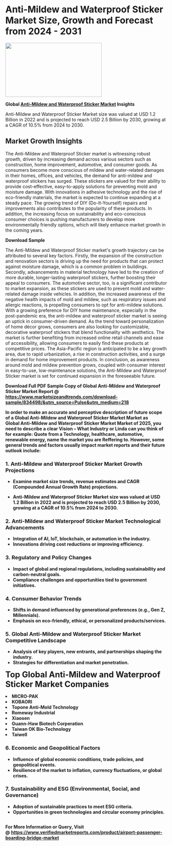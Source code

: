 <H1>Anti-Mildew and Waterproof Sticker Market Size, Growth and Forecast from 2024 - 2031</H1><img class="aligncenter size-medium wp-image-584254" src="https://thirdeyenews.in/wp-content/uploads/2024/09/Global-Market-Research-300x168.jpeg" alt="" width="300" height="168" /><p><strong>Global&nbsp;<a href="https://www.marketsizeandtrends.com/download-sample/834498/&amp;utm_source=Pulse&amp;utm_medium=218">Anti-Mildew and Waterproof Sticker Market</a> Insights</strong></p><p>Anti-Mildew and Waterproof Sticker Market size was valued at USD 1.2 Billion in 2022 and is projected to reach USD 2.5 Billion by 2030, growing at a CAGR of 10.5% from 2024 to 2030.</p><p><h2>Market Growth Insights</h2> <p>The Anti-Mildew and Waterproof Sticker market is witnessing robust growth, driven by increasing demand across various sectors such as construction, home improvement, automotive, and consumer goods. As consumers become more conscious of mildew and water-related damages in their homes, offices, and vehicles, the demand for anti-mildew and waterproof stickers has surged. These stickers are valued for their ability to provide cost-effective, easy-to-apply solutions for preventing mold and moisture damage. With innovations in adhesive technology and the rise of eco-friendly materials, the market is expected to continue expanding at a steady pace. The growing trend of DIY (Do-It-Yourself) repairs and improvements also contributes to the popularity of these products. In addition, the increasing focus on sustainability and eco-conscious consumer choices is pushing manufacturers to develop more environmentally friendly options, which will likely enhance market growth in the coming years.</p> <p><strong>Download Sample</strong></p> <p>The Anti-Mildew and Waterproof Sticker market's growth trajectory can be attributed to several key factors. Firstly, the expansion of the construction and renovation sectors is driving up the need for products that can protect against moisture damage, which is a common problem in buildings. Secondly, advancements in material technology have led to the creation of more durable, longer-lasting waterproof stickers, further boosting their appeal to consumers. The automotive sector, too, is a significant contributor to market expansion, as these stickers are used to prevent mold and water-related damage inside vehicles. In addition, the increased awareness of the negative health impacts of mold and mildew, such as respiratory issues and allergic reactions, is propelling consumers to opt for anti-mildew solutions. With a growing preference for DIY home maintenance, especially in the post-pandemic era, the anti-mildew and waterproof sticker market is seeing an uptick in consumer-driven demand. As the trend toward personalization of home décor grows, consumers are also looking for customizable, decorative waterproof stickers that blend functionality with aesthetics. The market is further benefiting from increased online retail channels and ease of accessibility, allowing consumers to easily find these products at competitive prices. The Asia-Pacific region is anticipated to be a key growth area, due to rapid urbanization, a rise in construction activities, and a surge in demand for home improvement products. In conclusion, as awareness around mold and mildew prevention grows, coupled with consumer interest in easy-to-use, low-maintenance solutions, the Anti-Mildew and Waterproof Sticker market is set for continued expansion in the foreseeable future.</p> <p><strong></p><p><span class=""><strong>Download Full PDF Sample Copy of Global Anti-Mildew and Waterproof Sticker Market Report</strong> @ <a href="https://www.marketsizeandtrends.com/download-sample/834498/&amp;utm_source=Pulse&amp;utm_medium=218" target="_blank">https://www.marketsizeandtrends.com/download-sample/834498/&amp;utm_source=Pulse&amp;utm_medium=218</a></span></p><p>In order to make an accurate and perceptive description of future scope of a Global&nbsp;Anti-Mildew and Waterproof Sticker Market Market as Global&nbsp;Anti-Mildew and Waterproof Sticker Market Market of 2025, you need to describe a clear Vision &ndash; What Industry or Linda can you think of for example: Quote from a Technology, healthcare, automotive, renewable energy, name the market you are Reffering to. However, some general trends and factors usually impact market reports and their future outlook include:</p><h3>1.&nbsp;<strong>Anti-Mildew and Waterproof Sticker Market Growth Projections</strong></h3><ul><li>Examine market size trends, revenue estimates and CAGR (Compounded Annual Growth Rate) projections.</li><li><p>Anti-Mildew and Waterproof Sticker Market size was valued at USD 1.2 Billion in 2022 and is projected to reach USD 2.5 Billion by 2030, growing at a CAGR of 10.5% from 2024 to 2030.</p></li></ul><h3>2.&nbsp;<strong>Anti-Mildew and Waterproof Sticker Market Technological Advancements</strong></h3><ul><li>Integration of AI, IoT, blockchain, or automation in the industry.</li><li>Innovations driving cost reductions or improving efficiency.</li></ul><h3>3.&nbsp;<strong>Regulatory and Policy Changes</strong></h3><ul><li>Impact of global and regional regulations, including sustainability and carbon-neutral goals.</li><li>Compliance challenges and opportunities tied to government initiatives.</li></ul><h3>4.&nbsp;<strong>Consumer Behavior Trends</strong></h3><ul><li>Shifts in demand influenced by generational preferences (e.g., Gen Z, Millennials).</li><li>Emphasis on eco-friendly, ethical, or personalized products/services.</li></ul><h3>5.&nbsp;<strong>Global Anti-Mildew and Waterproof Sticker Market Competitive Landscape</strong></h3><ul><li>Analysis of key players, new entrants, and partnerships shaping the industry.</li><li>Strategies for differentiation and market penetration.</li></ul><p data-pm-slice="1 1 []"><span style="color: inherit; font-family: inherit; font-size: 25px;">Top Global Anti-Mildew and Waterproof Sticker Market Companies</span></p><div class="" data-test-id=""><p><li>MICRO-PAK</li><li> KOBAORI</li><li> Topone Anti-Mold Technology</li><li> Romeway Industrial</li><li> Xiaosen</li><li> Guann-Haw Biotech Corperation</li><li> Taiwan OK Bio-Technology</li><li> Taiwell</li></p></div><h3>6.&nbsp;<strong>Economic and Geopolitical Factors</strong></h3><ul><li>Influence of global economic conditions, trade policies, and geopolitical events.</li><li>Resilience of the market to inflation, currency fluctuations, or global crises.</li></ul><h3>7.&nbsp;<strong>Sustainability and ESG (Environmental, Social, and Governance)</strong></h3><ul><li>Adoption of sustainable practices to meet ESG criteria.</li><li>Opportunities in green technologies and circular economy principles.</li></ul><h2><strong style="font-size: 14px;">For More Information or Query, Visit @&nbsp;</strong><a style="background-color: #ffffff; font-size: 14px;" href="https://www.marketsizeandtrends.com/report/anti-mildew-and-waterproof-sticker-market/" target="_blank">https://www.verifiedmarketreports.com/product/airport-passenger-boarding-bridge-market</a></h2>
